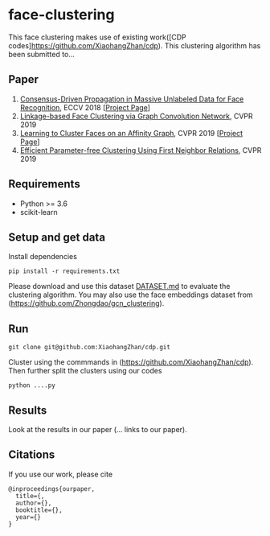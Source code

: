 # face-clustering

This face clustering makes use of existing work([CDP codes]https://github.com/XiaohangZhan/cdp). This clustering algorithm has been submitted to...

## Paper
1. [Consensus-Driven Propagation in Massive Unlabeled Data for Face Recognition](http://openaccess.thecvf.com/content_ECCV_2018/papers/Xiaohang_Zhan_Consensus-Driven_Propagation_in_ECCV_2018_paper.pdf), ECCV 2018 [[Project Page](http://mmlab.ie.cuhk.edu.hk/projects/CDP/)]
2. [Linkage-based Face Clustering via Graph Convolution Network](https://arxiv.org/abs/1903.11306), CVPR 2019
3. [Learning to Cluster Faces on an Affinity Graph](https://arxiv.org/abs/1904.02749), CVPR 2019 [[Project Page](http://yanglei.me/project/ltc)]
4. [Efficient Parameter-free Clustering Using First Neighbor Relations](http://openaccess.thecvf.com/content_CVPR_2019/papers/Sarfraz_Efficient_Parameter-Free_Clustering_Using_First_Neighbor_Relations_CVPR_2019_paper.pdf), CVPR 2019

## Requirements
* Python >= 3.6
* scikit-learn

## Setup and get data

Install dependencies
```
pip install -r requirements.txt
```
Please download and use this dataset [DATASET.md](https://github.com/yl-1993/learn-to-cluster/blob/master/DATASET.md) to evaluate the clustering algorithm. 
You may also use the face embeddings dataset from (https://github.com/Zhongdao/gcn_clustering).

## Run
```
git clone git@github.com:XiaohangZhan/cdp.git
```
Cluster using the commmands in (https://github.com/XiaohangZhan/cdp).
Then further split the clusters using our codes
```
python ....py
```

## Results
Look at the results in our paper (... links to our paper).

## Citations
If you use our work, please cite
```
@inproceedings{ourpaper,
  title={,
  author={},
  booktitle={},
  year={}
}
```
